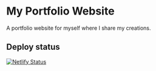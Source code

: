 # My Portfolio Website

A portfolio website for myself where I share my creations.

## Deploy status

[![Netlify Status](https://api.netlify.com/api/v1/badges/02dc17dd-9666-4a32-a6eb-5e6363e30e72/deploy-status)](https://app.netlify.com/sites/nive-balu/deploys)
